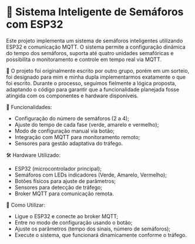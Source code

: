 # 🚦 Sistema Inteligente de Semáforos com ESP32

Este projeto implementa um sistema de semáforos inteligentes utilizando ESP32 e comunicação MQTT. O sistema permite a configuração dinâmica do tempo dos semáforos, suporta até quatro unidades semafóricas e possibilita o monitoramento e controle em tempo real via MQTT.

📃 O projeto foi originalmente escrito por outro grupo, porém em um sorteio, foi designado para mim e minha dupla implementarmos exatamente o que foi escrito. Durante o processo, seguimos fielmente a lógica proposta, adaptando o código para garantir que a funcionalidade planejada fosse atingida com os componentes e hardware disponíveis.

📌 Funcionalidades:
- Configuração do número de semáforos (2 a 4);
- Ajuste do tempo de cada fase (verde, amarelo e vermelho);
- Modo de configuração manual via botão;
- Integração com MQTT para monitoramento remoto;
- Sensores para gestão adaptativa do tráfego.

🛠️ Hardware Utilizado:
- ESP32 (microcontrolador principal);
- Semáforos com LEDs indicadores (Verde, Amarelo, Vermelho);
- Botões físicos para ajuste de parâmetros;
- Sensores para detecção de tráfego;
- Broker MQTT para comunicação remota.

🚀 Como Utilizar:
- Ligue o ESP32 e conecte ao broker MQTT;
- Entre no modo de configuração usando o botão;
- Ajuste os parâmetros (tempo dos sinais, número de semáforos);
- Execute o sistema, que funcionará dinamicamente conforme o tráfego.

